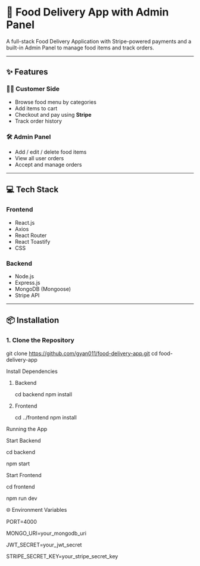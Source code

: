 # 🍔 Food Delivery App with Admin Panel

A full-stack Food Delivery Application with Stripe-powered payments and a built-in Admin Panel to manage food items and track orders.

---

## ✨ Features

### 👨‍🍳 Customer Side
- Browse food menu by categories
- Add items to cart
- Checkout and pay using **Stripe**
- Track order history

### 🛠️ Admin Panel
- Add / edit / delete food items
- View all user orders
- Accept and manage orders

---

## 💻 Tech Stack

### Frontend
- React.js
- Axios
- React Router
- React Toastify
- CSS

### Backend
- Node.js
- Express.js
- MongoDB (Mongoose)
- Stripe API

---

## 📦 Installation

### 1. Clone the Repository

git clone https://github.com/gyan011/food-delivery-app.git
cd food-delivery-app

Install Dependencies

1. Backend
 
   cd backend
   npm install
3. Frontend

   cd ../frontend
   npm install

Running the App

Start Backend

  cd backend
  
  npm start
  
Start Frontend

  cd frontend
  
  npm run dev

🌐 Environment Variables

PORT=4000

MONGO_URI=your_mongodb_uri

JWT_SECRET=your_jwt_secret

STRIPE_SECRET_KEY=your_stripe_secret_key


